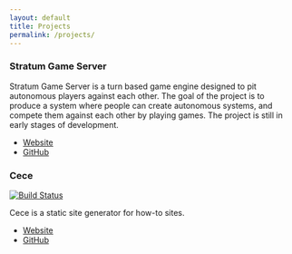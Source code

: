 ```yaml
---
layout: default
title: Projects
permalink: /projects/
---
```


### Stratum Game Server

Stratum Game Server is a turn based game engine designed to pit autonomous
players against each other. The goal of the project is to produce a system where
people can create autonomous systems, and compete them against each other by
playing games. The project is still in early stages of development.

- [Website](https://stratumgs.org/ "StratumGS Website")
- [GitHub](https://github.com/stratumgs/stratumgs "StratumGS on GitHub")

### Cece

[![Build Status](https://travis-ci.org/dpk2442/cece.svg?branch=develop)](https://travis-ci.org/dpk2442/cece)

Cece is a static site generator for how-to sites.

- [Website](https://cece.readthedocs.io/ "Cece Website")
- [GitHub](https://github.com/dpk2442/cece "Cece on GitHub")
